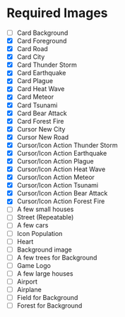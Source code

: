 # Required Images

 - [ ] Card Background
 - [x] Card Foreground
 - [x] Card Road
 - [x] Card City
 - [x] Card Thunder Storm
 - [x] Card Earthquake
 - [x] Card Plague
 - [x] Card Heat Wave
 - [x] Card Meteor
 - [x] Card Tsunami
 - [x] Card Bear Attack
 - [x] Card Forest Fire
 - [x] Cursor New City
 - [x] Cursor New Road
 - [x] Cursor/Icon Action Thunder Storm
 - [x] Cursor/Icon Action Earthquake
 - [x] Cursor/Icon Action Plague
 - [x] Cursor/Icon Action Heat Wave
 - [x] Cursor/Icon Action Meteor
 - [x] Cursor/Icon Action Tsunami
 - [x] Cursor/Icon Action Bear Attack
 - [x] Cursor/Icon Action Forest Fire
 - [ ] A few small houses
 - [ ] Street (Repeatable)
 - [ ] A few cars
 - [ ] Icon Population
 - [ ] Heart
 - [ ] Background image
 - [ ] A few trees for Background
 - [ ] Game Logo
 - [ ] A few large houses
 - [ ] Airport
 - [ ] Airplane
 - [ ] Field for Background
 - [ ] Forest for Background
